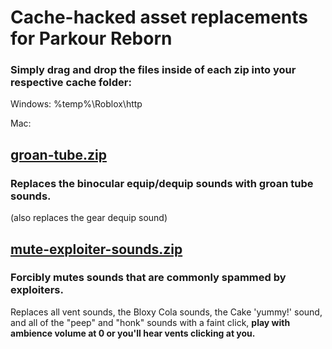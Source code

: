 # Cache-hacked asset replacements for Parkour Reborn

### Simply drag and drop the files inside of each zip into your respective cache folder:
Windows: %temp%\Roblox\http

Mac: 

## [groan-tube.zip](https://github.com/Rattticus/reborn-mods/blob/main/mods/groan-tube.zip)
### Replaces the binocular equip/dequip sounds with groan tube sounds.
(also replaces the gear dequip sound)

## [mute-exploiter-sounds.zip](https://github.com/Rattticus/reborn-mods/blob/main/mods/mute-exploiter-sounds.zip)
### Forcibly mutes sounds that are commonly spammed by exploiters.
Replaces all vent sounds, the Bloxy Cola sounds, the Cake 'yummy!' sound, and all of the "peep" and "honk" sounds with a faint click, **play with ambience volume at 0 or you'll hear vents clicking at you.**
